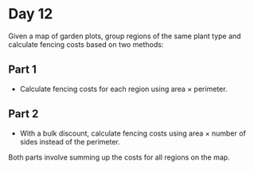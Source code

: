 # Day 12

Given a map of garden plots, group regions of the same plant type and calculate fencing costs based on two methods:
## Part 1

- Calculate fencing costs for each region using area × perimeter.

## Part 2

- With a bulk discount, calculate fencing costs using area × number of sides instead of the perimeter.

Both parts involve summing up the costs for all regions on the map.